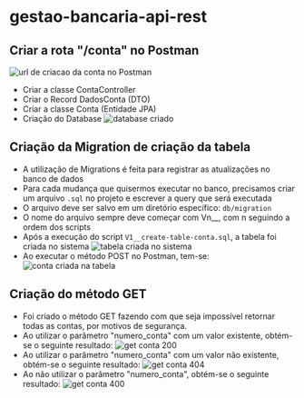 # gestao-bancaria-api-rest

## Criar a rota "/conta" no Postman
![url de criacao da conta no Postman](main/resources/screenshots/criacaoContaPostman.png)

- Criar a classe ContaController
- Criar o Record DadosConta (DTO)
- Criar a classe Conta (Entidade JPA)
- Criação do Database
![database criado](main/resources/screenshots/criacaoDatabase.png)

## Criação da Migration de criação da tabela
- A utilização de Migrations é feita para registrar as atualizações no banco de dados
- Para cada mudança que quisermos executar no banco, precisamos criar um arquivo ```.sql``` no projeto e escrever a 
  query que será executada
- O arquivo deve ser salvo em um diretório específico: ```db/migration```
- O nome do arquivo sempre deve começar com Vn__, com n seguindo a ordem dos scripts
- Após a execução do script ```V1__create-table-conta.sql```, a tabela foi criada no sistema
![tabela criada no sistema](main/resources/screenshots/tabelaCriada.png)
- Ao executar o método POST no Postman, tem-se:
![conta criada na tabela](main/resources/screenshots/contaCriadaNaTabela.png)

## Criação do método GET
- Foi criado o método GET fazendo com que seja impossível retornar todas as contas, por motivos de segurança.
- Ao utilizar o parâmetro "numero_conta" com um valor existente, obtém-se o seguinte resultado:
![get conta 200](main/resources/screenshots/getConta200.png)
- Ao utilizar o parâmetro "numero_conta" com um valor não existente, obtém-se o seguinte resultado:
![get conta 404](main/resources/screenshots/getConta404.png)
- Ao não utilizar o parâmetro "numero_conta", obtém-se o seguinte resultado:
![get conta 400](main/resources/screenshots/getConta400.png)